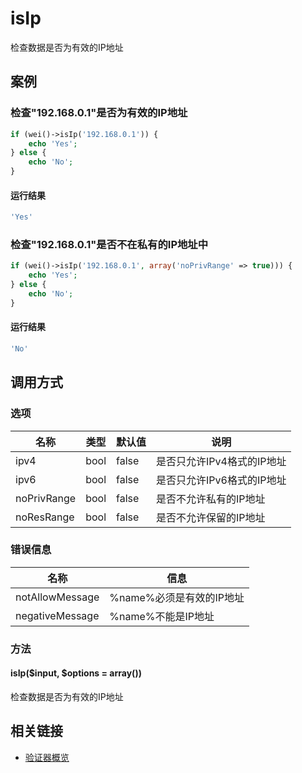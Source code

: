 isIp
====

检查数据是否为有效的IP地址

案例
----

### 检查"192.168.0.1"是否为有效的IP地址

```php
if (wei()->isIp('192.168.0.1')) {
    echo 'Yes';
} else {
    echo 'No';
}
```

#### 运行结果

```php
'Yes'
```

### 检查"192.168.0.1"是否不在私有的IP地址中

```php
if (wei()->isIp('192.168.0.1', array('noPrivRange' => true))) {
    echo 'Yes';
} else {
    echo 'No';
}
```

#### 运行结果
```php
'No'
```

调用方式
--------

### 选项

名称              | 类型    | 默认值                           | 说明
------------------|---------|----------------------------------|------
ipv4              | bool    | false                            | 是否只允许IPv4格式的IP地址
ipv6              | bool    | false                            | 是否只允许IPv6格式的IP地址
noPrivRange       | bool    | false                            | 是否不允许私有的IP地址
noResRange        | bool    | false                            | 是否不允许保留的IP地址

### 错误信息

名称                    | 信息
------------------------|------
notAllowMessage         | %name%必须是有效的IP地址
negativeMessage         | %name%不能是IP地址

### 方法

#### isIp($input, $options = array())
检查数据是否为有效的IP地址

相关链接
--------

* [验证器概览](../book/validators.md)